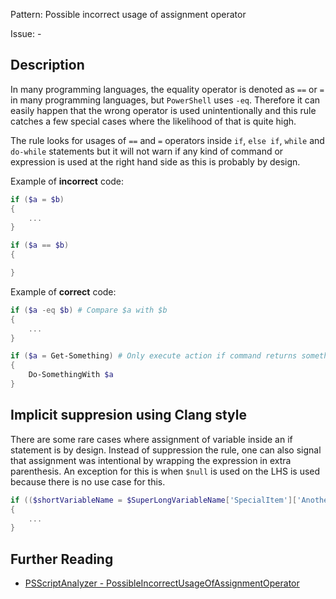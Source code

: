 Pattern: Possible incorrect usage of assignment operator

Issue: -

## Description

In many programming languages, the equality operator is denoted as `==` or `=` in many programming languages, but `PowerShell` uses `-eq`. Therefore it can easily happen that the wrong operator is used unintentionally and this rule catches a few special cases where the likelihood of that is quite high.

The rule looks for usages of `==` and `=` operators inside `if`, `else if`, `while` and `do-while` statements but it will not warn if any kind of command or expression is used at the right hand side as this is probably by design.

Example of **incorrect** code:

```` PowerShell
if ($a = $b)
{
    ...
}
````

```` PowerShell
if ($a == $b)
{

}
````

Example of **correct** code:

```` PowerShell
if ($a -eq $b) # Compare $a with $b
{
    ...
}
````

```` PowerShell
if ($a = Get-Something) # Only execute action if command returns something and assign result to variable
{
    Do-SomethingWith $a
}
````

## Implicit suppresion using Clang style

There are some rare cases where assignment of variable inside an if statement is by design. Instead of suppression the rule, one can also signal that assignment was intentional by wrapping the expression in extra parenthesis. An exception for this is when `$null` is used on the LHS is used because there is no use case for this.

```` powershell
if (($shortVariableName = $SuperLongVariableName['SpecialItem']['AnotherItem']))
{
    ...
}
````

## Further Reading

* [PSScriptAnalyzer - PossibleIncorrectUsageOfAssignmentOperator](https://github.com/PowerShell/PSScriptAnalyzer/blob/master/RuleDocumentation/PossibleIncorrectUsageOfAssignmentOperator.md)